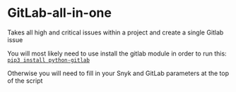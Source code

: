 # GitLab-all-in-one
Takes all high and critical issues within a project and create a single Gitlab issue 

You will most likely need to use install the gitlab module in order to run this: 
[`pip3 install python-gitlab` ](https://pypi.org/project/python-gitlab/)

Otherwise you will need to fill in your Snyk and GitLab parameters at the top of the script 
